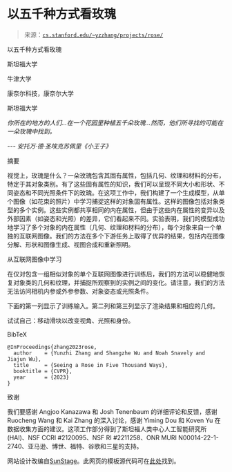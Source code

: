 <!--yml

类别：未分类

日期：2024-05-27 14:51:12

-->

# 以五千种方式看玫瑰

> 来源：[`cs.stanford.edu/~yzzhang/projects/rose/`](https://cs.stanford.edu/~yzzhang/projects/rose/)

<main class="main">

以五千种方式看玫瑰

斯坦福大学

牛津大学

康奈尔科技，康奈尔大学

斯坦福大学

*你所在的地方的人们…在一个花园里种植五千朵玫瑰…然而，他们所寻找的可能在一朵玫瑰中找到。*

*--- 安托万·德·圣埃克苏佩里《小王子》*

摘要

视觉上，玫瑰是什么？一朵玫瑰包含其固有属性，包括几何、纹理和材料的分布，特定于其对象类别。有了这些固有属性的知识，我们可以呈现不同大小和形状、不同姿态和不同光照条件下的玫瑰。在这项工作中，我们构建了一个生成模型，从单个图像（如花束的照片）中学习捕捉这样的对象固有属性。这样的图像包括对象类型的多个实例。这些实例都共享相同的内在属性，但由于这些内在属性的变异以及外部因素（如姿态和光照）的差异，它们看起来不同。实验表明，我们的模型成功地学习了多个对象的内在属性（几何、纹理和材料的分布），每个对象来自一个单独的互联网图像。我们的方法在多个下游任务上取得了优异的结果，包括内在图像分解、形状和图像生成、视图合成和重新照明。

从互联网图像中学习

在仅对包含一组相似对象的单个互联网图像进行训练后，我们的方法可以稳健地恢复对象类的几何和纹理，并捕捉所观察到的实例之间的变化。请注意，我们的方法无法访问相机内参或外参参数、对象姿态或光照条件。

下面的第一列显示了训练输入。第二列和第三列显示了渲染结果和相应的几何。

试试自己：移动滑块以改变视角、光照和身份。

BibTeX

```
@InProceedings{zhang2023rose,
  author    = {Yunzhi Zhang and Shangzhe Wu and Noah Snavely and Jiajun Wu},
  title     = {Seeing a Rose in Five Thousand Ways},
  booktitle = {CVPR},
  year      = {2023}
}
```

致谢

我们要感谢 Angjoo Kanazawa 和 Josh Tenenbaum 的详细评论和反馈，感谢 Ruocheng Wang 和 Kai Zhang 的深入讨论，感谢 Yiming Dou 和 Koven Yu 在数据收集方面的建议。这项工作部分得到了斯坦福人类中心人工智能研究所 (HAI)、NSF CCRI #2120095、NSF RI #2211258、ONR MURI N00014-22-1-2740、亚马逊、博世、福特、谷歌和三星的支持。

网站设计改编自[SunStage](https://grail.cs.washington.edu/projects/sunstage/)。此网页的模板源代码可在[此处](https://github.com/zzyunzhi/template)找到。

</main>
